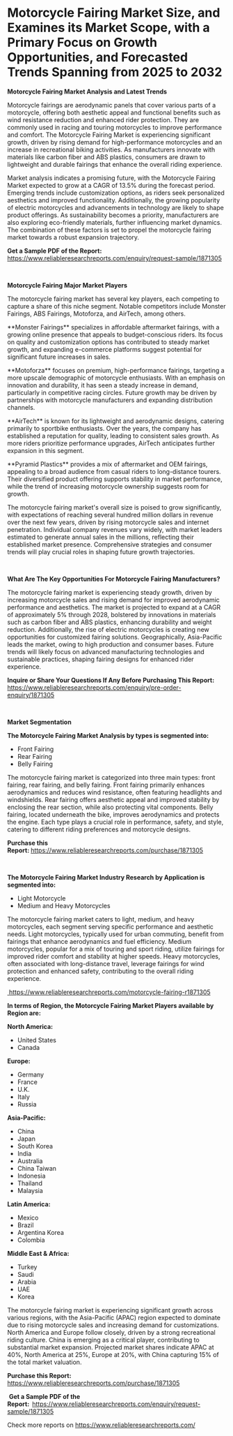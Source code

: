 <p><h1>Motorcycle Fairing Market Size, and Examines its Market Scope, with a Primary Focus on Growth Opportunities, and Forecasted Trends Spanning from 2025 to 2032</h1></p><p><strong>Motorcycle Fairing Market Analysis and Latest Trends</strong></p>
<p><p>Motorcycle fairings are aerodynamic panels that cover various parts of a motorcycle, offering both aesthetic appeal and functional benefits such as wind resistance reduction and enhanced rider protection. They are commonly used in racing and touring motorcycles to improve performance and comfort. The Motorcycle Fairing Market is experiencing significant growth, driven by rising demand for high-performance motorcycles and an increase in recreational biking activities. As manufacturers innovate with materials like carbon fiber and ABS plastics, consumers are drawn to lightweight and durable fairings that enhance the overall riding experience.</p><p>Market analysis indicates a promising future, with the Motorcycle Fairing Market expected to grow at a CAGR of 13.5% during the forecast period. Emerging trends include customization options, as riders seek personalized aesthetics and improved functionality. Additionally, the growing popularity of electric motorcycles and advancements in technology are likely to shape product offerings. As sustainability becomes a priority, manufacturers are also exploring eco-friendly materials, further influencing market dynamics. The combination of these factors is set to propel the motorcycle fairing market towards a robust expansion trajectory.</p></p>
<p><strong>Get a Sample PDF of the Report:&nbsp;</strong> <a href="https://www.reliableresearchreports.com/enquiry/request-sample/1871305?utm_campaign=3430&utm_medium=2&utm_source=Github&utm_content=ia&utm_term=30032025&utm_id=motorcycle-fairing">https://www.reliableresearchreports.com/enquiry/request-sample/1871305</a></p>
<p>&nbsp;</p>
<p><strong>Motorcycle Fairing Major Market Players</strong></p>
<p><p>The motorcycle fairing market has several key players, each competing to capture a share of this niche segment. Notable competitors include Monster Fairings, ABS Fairings, Motoforza, and AirTech, among others.</p><p>**Monster Fairings** specializes in affordable aftermarket fairings, with a growing online presence that appeals to budget-conscious riders. Its focus on quality and customization options has contributed to steady market growth, and expanding e-commerce platforms suggest potential for significant future increases in sales.</p><p>**Motoforza** focuses on premium, high-performance fairings, targeting a more upscale demographic of motorcycle enthusiasts. With an emphasis on innovation and durability, it has seen a steady increase in demand, particularly in competitive racing circles. Future growth may be driven by partnerships with motorcycle manufacturers and expanding distribution channels.</p><p>**AirTech** is known for its lightweight and aerodynamic designs, catering primarily to sportbike enthusiasts. Over the years, the company has established a reputation for quality, leading to consistent sales growth. As more riders prioritize performance upgrades, AirTech anticipates further expansion in this segment.</p><p>**Pyramid Plastics** provides a mix of aftermarket and OEM fairings, appealing to a broad audience from casual riders to long-distance tourers. Their diversified product offering supports stability in market performance, while the trend of increasing motorcycle ownership suggests room for growth.</p><p>The motorcycle fairing market's overall size is poised to grow significantly, with expectations of reaching several hundred million dollars in revenue over the next few years, driven by rising motorcycle sales and internet penetration. Individual company revenues vary widely, with market leaders estimated to generate annual sales in the millions, reflecting their established market presence. Comprehensive strategies and consumer trends will play crucial roles in shaping future growth trajectories.</p></p>
<p>&nbsp;</p>
<p><strong>What Are The Key Opportunities For Motorcycle Fairing Manufacturers?</strong></p>
<p><p>The motorcycle fairing market is experiencing steady growth, driven by increasing motorcycle sales and rising demand for improved aerodynamic performance and aesthetics. The market is projected to expand at a CAGR of approximately 5% through 2028, bolstered by innovations in materials such as carbon fiber and ABS plastics, enhancing durability and weight reduction. Additionally, the rise of electric motorcycles is creating new opportunities for customized fairing solutions. Geographically, Asia-Pacific leads the market, owing to high production and consumer bases. Future trends will likely focus on advanced manufacturing technologies and sustainable practices, shaping fairing designs for enhanced rider experience.</p></p>
<p><strong>Inquire or Share Your Questions If Any Before Purchasing This Report:</strong> <a href="https://www.reliableresearchreports.com/enquiry/pre-order-enquiry/1871305?utm_campaign=3430&utm_medium=2&utm_source=Github&utm_content=ia&utm_term=30032025&utm_id=motorcycle-fairing">https://www.reliableresearchreports.com/enquiry/pre-order-enquiry/1871305</a></p>
<p>&nbsp;</p>
<p><strong>Market Segmentation</strong></p>
<p><strong>The Motorcycle Fairing Market Analysis by types is segmented into:</strong></p>
<p><ul><li>Front Fairing</li><li>Rear Fairing</li><li>Belly Fairing</li></ul></p>
<p><p>The motorcycle fairing market is categorized into three main types: front fairing, rear fairing, and belly fairing. Front fairing primarily enhances aerodynamics and reduces wind resistance, often featuring headlights and windshields. Rear fairing offers aesthetic appeal and improved stability by enclosing the rear section, while also protecting vital components. Belly fairing, located underneath the bike, improves aerodynamics and protects the engine. Each type plays a crucial role in performance, safety, and style, catering to different riding preferences and motorcycle designs.</p></p>
<p><strong>Purchase this Report:&nbsp;</strong><a href="https://www.reliableresearchreports.com/purchase/1871305?utm_campaign=3430&utm_medium=2&utm_source=Github&utm_content=ia&utm_term=30032025&utm_id=motorcycle-fairing">https://www.reliableresearchreports.com/purchase/1871305</a></p>
<p>&nbsp;</p>
<p><strong>The Motorcycle Fairing Market Industry Research by Application is segmented into:</strong></p>
<p><ul><li>Light Motorcycle</li><li>Medium and Heavy Motorcycles</li></ul></p>
<p><p>The motorcycle fairing market caters to light, medium, and heavy motorcycles, each segment serving specific performance and aesthetic needs. Light motorcycles, typically used for urban commuting, benefit from fairings that enhance aerodynamics and fuel efficiency. Medium motorcycles, popular for a mix of touring and sport riding, utilize fairings for improved rider comfort and stability at higher speeds. Heavy motorcycles, often associated with long-distance travel, leverage fairings for wind protection and enhanced safety, contributing to the overall riding experience.</p></p>
<p><a href="https://www.reliableresearchreports.com/motorcycle-fairing-r1871305?utm_campaign=3430&utm_medium=2&utm_source=Github&utm_content=ia&utm_term=30032025&utm_id=motorcycle-fairing">&nbsp;https://www.reliableresearchreports.com/motorcycle-fairing-r1871305</a></p>
<p><strong>In terms of Region, the Motorcycle Fairing Market Players available by Region are:</strong></p>
<p>
    <p> <strong> North America: </strong>
        <ul>
            <li>United States</li>
            <li>Canada</li>
        </ul>
        </p> 
    <p> <strong> Europe: </strong>
        <ul>
            <li>Germany</li>
            <li>France</li>
            <li>U.K.</li>
            <li>Italy</li>
            <li>Russia</li>
        </ul>
        </p> 
    <p> <strong> Asia-Pacific: </strong>
        <ul>
            <li>China</li>
            <li>Japan</li>
            <li>South Korea</li>
            <li>India</li>
            <li>Australia</li>
            <li>China Taiwan</li>
            <li>Indonesia</li>
            <li>Thailand</li>
            <li>Malaysia</li>
        </ul>
        </p> 
    <p> <strong> Latin America: </strong>
        <ul>
            <li>Mexico</li>
            <li>Brazil</li>
            <li>Argentina Korea</li>
            <li>Colombia</li>
        </ul>
        </p> 
    <p> <strong> Middle East & Africa: </strong>
        <ul>
            <li>Turkey</li>
            <li>Saudi</li>
            <li>Arabia</li>
            <li>UAE</li>
            <li>Korea</li>
        </ul>
    </p>
    </p>
<p><p>The motorcycle fairing market is experiencing significant growth across various regions, with the Asia-Pacific (APAC) region expected to dominate due to rising motorcycle sales and increasing demand for customizations. North America and Europe follow closely, driven by a strong recreational riding culture. China is emerging as a critical player, contributing to substantial market expansion. Projected market shares indicate APAC at 40%, North America at 25%, Europe at 20%, with China capturing 15% of the total market valuation.</p></p>
<p><strong>Purchase this Report: </strong><a href="https://www.reliableresearchreports.com/purchase/1871305?utm_campaign=3430&utm_medium=2&utm_source=Github&utm_content=ia&utm_term=30032025&utm_id=motorcycle-fairing">https://www.reliableresearchreports.com/purchase/1871305</a></p>
<p>&nbsp;<strong>Get a Sample PDF of the Report:&nbsp;&nbsp;</strong><a href="https://www.reliableresearchreports.com/enquiry/request-sample/1871305?utm_campaign=3430&utm_medium=2&utm_source=Github&utm_content=ia&utm_term=30032025&utm_id=motorcycle-fairing">https://www.reliableresearchreports.com/enquiry/request-sample/1871305</a></p>
<p><strong></strong></p>
<p>Check more reports on <a href="https://www.reliableresearchreports.com/?utm_campaign=3430&utm_medium=2&utm_source=Github&utm_content=ia&utm_term=30032025&utm_id=motorcycle-fairing">https://www.reliableresearchreports.com/</a></p>